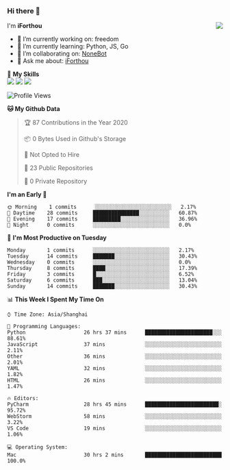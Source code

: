 ### Hi there 👋

<a href="#">
  <img align="right" src="https://github-readme-stats.vercel.app/api?username=iforthou&count_private=true&show_icons=true&bg_color=15,f2f7fd,E0EAFC" />
</a>

I'm **iForthou**

- 🔭 I’m currently working on: freedom
- 🌱 I’m currently learning: Python, JS, Go
- 👯 I’m collaborating on: [NoneBot](https://github.com/nonebot)
- 💬 Ask me about: [iForthou](https://iforthou.com)

🌟 **My Skills**  
![](https://img.shields.io/badge/-Python-3e74a2?style=flat-square&logo=Python&logoColor=fff)
![](https://img.shields.io/badge/-Docker-2496ED?style=flat-square&logo=Docker&logoColor=fff)
![](https://img.shields.io/badge/-Linux-000000?style=flat-square&logo=Linux&logoColor=fff)

<!--START_SECTION:waka-->
![Profile Views](http://img.shields.io/badge/Profile%20Views-238-blue)

**🐱 My Github Data** 

> 🏆 87 Contributions in the Year 2020
 > 
> 📦 0 Bytes Used in Github's Storage 
 > 
> 🚫 Not Opted to Hire
 > 
> 📜 23 Public Repositories
 > 
> 🔑 0 Private Repository 
 > 
**I'm an Early 🐤** 

```text
🌞 Morning    1 commits      ░░░░░░░░░░░░░░░░░░░░░░░░░   2.17% 
🌆 Daytime    28 commits     ███████████████░░░░░░░░░░   60.87% 
🌃 Evening    17 commits     █████████░░░░░░░░░░░░░░░░   36.96% 
🌙 Night      0 commits      ░░░░░░░░░░░░░░░░░░░░░░░░░   0.0%

```
📅 **I'm Most Productive on Tuesday** 

```text
Monday       1 commits      ░░░░░░░░░░░░░░░░░░░░░░░░░   2.17% 
Tuesday      14 commits     ███████░░░░░░░░░░░░░░░░░░   30.43% 
Wednesday    0 commits      ░░░░░░░░░░░░░░░░░░░░░░░░░   0.0% 
Thursday     8 commits      ████░░░░░░░░░░░░░░░░░░░░░   17.39% 
Friday       3 commits      █░░░░░░░░░░░░░░░░░░░░░░░░   6.52% 
Saturday     6 commits      ███░░░░░░░░░░░░░░░░░░░░░░   13.04% 
Sunday       14 commits     ███████░░░░░░░░░░░░░░░░░░   30.43%

```


📊 **This Week I Spent My Time On** 

```text
⌚︎ Time Zone: Asia/Shanghai

💬 Programming Languages: 
Python                   26 hrs 37 mins      ██████████████████████░░░   88.61% 
JavaScript               37 mins             ░░░░░░░░░░░░░░░░░░░░░░░░░   2.11% 
Other                    36 mins             ░░░░░░░░░░░░░░░░░░░░░░░░░   2.01% 
YAML                     32 mins             ░░░░░░░░░░░░░░░░░░░░░░░░░   1.82% 
HTML                     26 mins             ░░░░░░░░░░░░░░░░░░░░░░░░░   1.47%

🔥 Editors: 
PyCharm                  28 hrs 45 mins      ████████████████████████░   95.72% 
WebStorm                 58 mins             ░░░░░░░░░░░░░░░░░░░░░░░░░   3.22% 
VS Code                  19 mins             ░░░░░░░░░░░░░░░░░░░░░░░░░   1.06%

💻 Operating System: 
Mac                      30 hrs 2 mins       █████████████████████████   100.0%

```


<!--END_SECTION:waka-->
